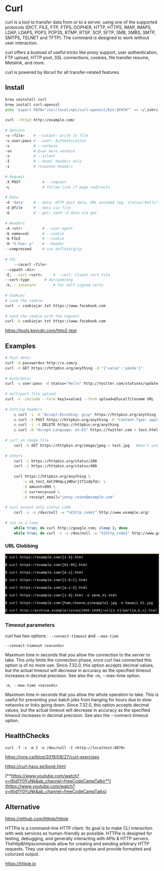 # Curl

curl is a tool to transfer data from or to a server, using one of the supported protocols (DICT, FILE, FTP, FTPS, GOPHER, HTTP, HTTPS, IMAP, IMAPS, LDAP, LDAPS, POP3, POP3S, RTMP, RTSP, SCP, SFTP, SMB, SMBS, SMTP, SMTPS, TELNET and TFTP). The command is designed to work without user interaction.

curl offers a busload of useful tricks like proxy support, user authentication, FTP upload, HTTP post, SSL connections, cookies, file transfer resume, Metalink, and more.

curl is powered by libcurl for all transfer-related features.

## Install

```bash
brew uninstall curl
brew install curl-openssl
echo 'export PATH="/usr/local/opt/curl-openssl/bin:$PATH"' >> ~/.zshrc

curl --http2 http://example.com/

# Options
-o <file>    # --output: write to file
-u user:pass # --user: Authentication
-v           # --verbose
-vv          # Even more verbose
-s           # --silent
-I           # --head: headers only
-i           # response headers

# Request
-X POST          # --request
-L               # follow link if page redirects

# Data
-d 'data'    # --data: HTTP post data, URL encoded (eg, status="Hello")
-d @file     # --data via file
-G           # --get: send -d data via get

# Headers
-A <str>         # --user-agent
-b name=val      # --cookie
-b FILE          # --cookie
-H "X-Foo: y"    # --header
--compressed     # use deflate/gzip

# SSL
    --cacert <file>
--capath <dir>
-E, --cert <cert>     # --cert: Client cert file
--cert-type       # der/pem/eng
-k, --insecure        # for self-signed certs

# Cookies
# save the cookie
curl -c cookiejar.txt https://www.facebook.com

# send the cookie with the request
curl -b cookiejar.txt https://www.facebook.com
```

<https://tools.keycdn.com/http2-test>

## Examples

```bash
# Post data:
curl -d password=x http://x.com/y
curl -X GET https://httpbin.org/anything -d "{'value':'panda'}"

# Auth/data:
curl -u user:pass -d status="Hello" http://twitter.com/statuses/update.xml

# multipart file upload
curl -v -include --form key1=value1 --form upload=@localfilename URL

# Setting headers
    ○ curl -i -H "Accept-Encoding: gzip" https://httpbin.org/anything
    ○ curl -X POST https://httpbin.org/anything -H "Content-Type: application/json" --data {"value":"panda"} -d '{"value": "panda"}'
    ○ curl -i -X DELETE https://httpbin.org/anything
    ○ curl -H "Accept-Language: es-ES" https://twitter.com > test.html

# curl an image file
    curl -X GET https://httpbin.org/image/jpeg > test.jpg   #don't use -i since it will corrupt the image

# others
    curl -i https://httpbin.org/status/200
    curl -i https://httpbin.org/status/400

    curl https://httpbin.org/anything \
        -u sk_test_4eC39HqLyjWDarjtT1zdp7dc: \
        -d amount=999 \
        -d currency=usd \
        -d receipt_email="jenny.rosen@example.com"

# curl output only status code
    curl -s -o /dev/null -w "%{http_code}" http://www.example.org/

# run in a loop
    while true; do curl http://google.com; sleep 1; done
    while true; do curl -s -o /dev/null -w "%{http_code}" http://www.google.com/; done
```

### URL Globbing

![image](../../../media/DevOps-Terminal-Bash-Curl-image1.jpg)

### Timeout parameters

curl has two options : `--connect-timeout` and `--max-time`

`--connect-timeout <seconds>`

Maximum time in seconds that you allow the connection to the server to take. This only limits the connection phase, once curl has connected this option is of no more use. Since 7.32.0, this option accepts decimal values, but the actual timeout will decrease in accuracy as the specified timeout increases in decimal precision. See also the -m, --max-time option.

`-m, --max-time <seconds>`

Maximum time in seconds that you allow the whole operation to take. This is useful for preventing your batch jobs from hanging for hours due to slow networks or links going down. Since 7.32.0, this option accepts decimal values, but the actual timeout will decrease in accuracy as the specified timeout increases in decimal precision. See also the --connect-timeout option.

## HealthChecks

`curl -f -s -m 2 -o /dev/null -I <http://localhost:8070>`

<https://jvns.ca/blog/2019/08/27/curl-exercises>

<https://curl.haxx.se/book.html>

[**https://www.youtube.com/watch?v=I6id1Y0YuNk&ab_channel=freeCodeCampTalks**](https://www.youtube.com/watch?v=I6id1Y0YuNk&ab_channel=freeCodeCampTalks)

## Alternative

<https://github.com/httpie/httpie>

HTTPie is a command-line HTTP client. Its goal is to make CLI interaction with web services as human-friendly as possible. HTTPie is designed for testing, debugging, and generally interacting with APIs & HTTP servers. Thehttp&httpscommands allow for creating and sending arbitrary HTTP requests. They use simple and natural syntax and provide formatted and colorized output.

<https://httpie.io>
